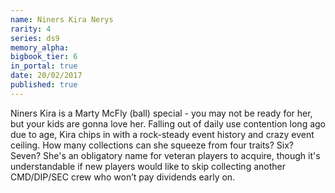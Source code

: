 ```yaml
---
name: Niners Kira Nerys
rarity: 4
series: ds9
memory_alpha:
bigbook_tier: 6
in_portal: true
date: 20/02/2017
published: true
---
```


Niners Kira is a Marty McFly (ball) special - you may not be ready for her, but your kids are gonna love her. Falling out of daily use contention long ago due to age, Kira chips in with a rock-steady event history and crazy event ceiling. How many collections can she squeeze from four traits? Six? Seven? She's an obligatory name for veteran players to acquire, though it's understandable if new players would like to skip collecting another CMD/DIP/SEC crew who won’t pay dividends early on.
